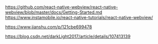 https://github.com/react-native-webview/react-native-webview/blob/master/docs/Getting-Started.md
https://www.instamobile.io/react-native-tutorials/react-native-webview/


https://www.jianshu.com/p/121cbe699478

https://blog.csdn.net/darkLight2017/article/details/107413139